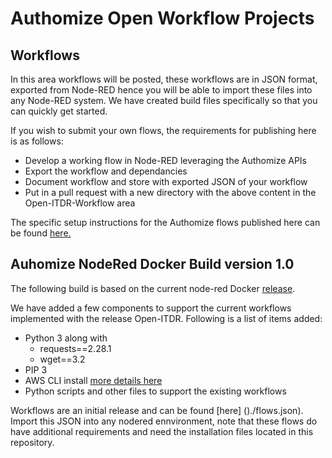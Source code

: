 # Authomize Open Workflow Projects
## Workflows
In this area workflows will be posted, these workflows are in JSON format, exported from Node-RED hence you will be able to import these files into any Node-RED system. We have created build files specifically so that you can quickly get started.

If you wish to submit your own flows, the requirements for publishing here is as follows:

- Develop a working flow in Node-RED leveraging the Authomize APIs
- Export the workflow and dependancies
- Document workflow and store with exported JSON of your workflow
- Put in a pull request with a new directory with the above content in the Open-ITDR-Workflow area

The specific setup instructions for the Authomize flows published here can be found [here.](https://github.com/authomize/Open-ITDR/blob/main/Open-ITDR-Workflow/README.md)

## Auhomize NodeRed Docker Build version 1.0
The following build is based on the current node-red Docker [release](https://hub.docker.com/r/nodered/node-red).

We have added a few components to support the current  workflows implemented with the release Open-ITDR. Following is a list of items added:

- Python 3 along with 
    - requests==2.28.1
    - wget==3.2
- PIP 3
- AWS CLI install [more details here](https://docs.aws.amazon.com/cli/latest/userguide/getting-started-install.html)
- Python scripts and other files to support the existing workflows

Workflows are an initial release and can be found [here] ()./flows.json). Import this JSON into any nodered ennvironment, note that these flows do have additional requirements and need the installation files located in this repository.

